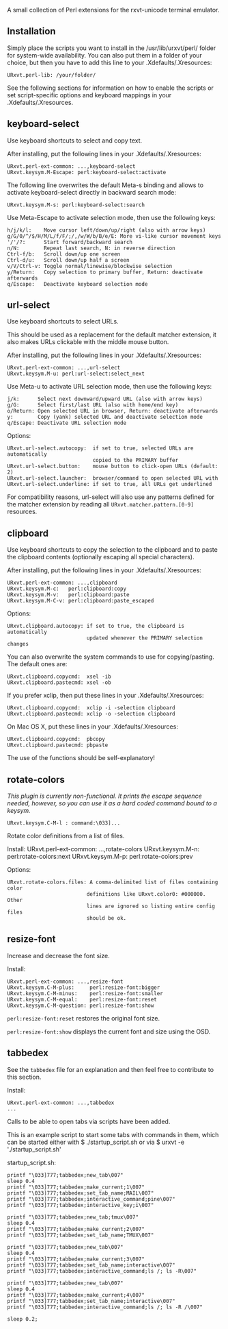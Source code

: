 A small collection of Perl extensions for the rxvt-unicode terminal emulator.

Installation
------------
Simply place the scripts you want to install in the /usr/lib/urxvt/perl/ folder
for system-wide availability. You can also put them in a folder of your
choice, but then you have to add this line to your .Xdefaults/.Xresources:

    URxvt.perl-lib: /your/folder/

See the following sections for information on how to enable the scripts or set
script-specific options and keyboard mappings in your .Xdefaults/.Xresources.


keyboard-select
---------------
Use keyboard shortcuts to select and copy text.

After installing, put the following lines in your .Xdefaults/.Xresources:

    URxvt.perl-ext-common: ...,keyboard-select
    URxvt.keysym.M-Escape: perl:keyboard-select:activate

The following line overwrites the default Meta-s binding and allows to activate
keyboard-select directly in backward search mode:

    URxvt.keysym.M-s: perl:keyboard-select:search

Use Meta-Escape to activate selection mode, then use the following keys:

    h/j/k/l:    Move cursor left/down/up/right (also with arrow keys)
    g/G/0/^/$/H/M/L/f/F/;/,/w/W/b/B/e/E: More vi-like cursor movement keys
    '/'/?:      Start forward/backward search
    n/N:        Repeat last search, N: in reverse direction
    Ctrl-f/b:   Scroll down/up one screen
    Ctrl-d/u:   Scroll down/up half a screen
    v/V/Ctrl-v: Toggle normal/linewise/blockwise selection
    y/Return:   Copy selection to primary buffer, Return: deactivate afterwards
    q/Escape:   Deactivate keyboard selection mode


url-select
----------
Use keyboard shortcuts to select URLs.

This should be used as a replacement for the default matcher extension, it also
makes URLs clickable with the middle mouse button.

After installing, put the following lines in your .Xdefaults/.Xresources:

    URxvt.perl-ext-common: ...,url-select
    URxvt.keysym.M-u: perl:url-select:select_next

Use Meta-u to activate URL selection mode, then use the following keys:

    j/k:      Select next downward/upward URL (also with arrow keys)
    g/G:      Select first/last URL (also with home/end key)
    o/Return: Open selected URL in browser, Return: deactivate afterwards
    y:        Copy (yank) selected URL and deactivate selection mode
    q/Escape: Deactivate URL selection mode

Options:

    URxvt.url-select.autocopy:  if set to true, selected URLs are automatically
                                copied to the PRIMARY buffer
    URxvt.url-select.button:    mouse button to click-open URLs (default: 2)
    URxvt.url-select.launcher:  browser/command to open selected URL with
    URxvt.url-select.underline: if set to true, all URLs get underlined

For compatibility reasons, url-select will also use any patterns defined for
the matcher extension by reading all `URxvt.matcher.pattern.[0-9]` resources.


clipboard
---------
Use keyboard shortcuts to copy the selection to the clipboard and to paste the
clipboard contents (optionally escaping all special characters).

After installing, put the following lines in your .Xdefaults/.Xresources:

    URxvt.perl-ext-common: ...,clipboard
    URxvt.keysym.M-c:   perl:clipboard:copy
    URxvt.keysym.M-v:   perl:clipboard:paste
    URxvt.keysym.M-C-v: perl:clipboard:paste_escaped

Options:

    URxvt.clipboard.autocopy: if set to true, the clipboard is automatically
                              updated whenever the PRIMARY selection changes

You can also overwrite the system commands to use for copying/pasting.
The default ones are:

    URxvt.clipboard.copycmd:  xsel -ib
    URxvt.clipboard.pastecmd: xsel -ob

If you prefer xclip, then put these lines in your .Xdefaults/.Xresources:

    URxvt.clipboard.copycmd:  xclip -i -selection clipboard
    URxvt.clipboard.pastecmd: xclip -o -selection clipboard

On Mac OS X, put these lines in your .Xdefaults/.Xresources:

    URxvt.clipboard.copycmd:  pbcopy
    URxvt.clipboard.pastecmd: pbpaste

The use of the functions should be self-explanatory!


rotate-colors
-------------
_This plugin is currently non-functional. It prints the escape sequence needed,
however, so you can use it as a hard coded command bound to a keysym._

    URxvt.keysym.C-M-l : command:\033]...

Rotate color definitions from a list of files.

Install:
    URxvt.perl-ext-common: ...,rotate-colors
    URxvt.keysym.M-n:   perl:rotate-colors:next
    URxvt.keysym.M-p:   perl:rotate-colors:prev

Options:

    URxvt.rotate-colors.files: A comma-delimited list of files containing color
                              definitions like URxvt.color0: #000000. Other
                              lines are ignored so listing entire config files
                              should be ok.


resize-font
-----------
Increase and decrease the font size.

Install:

    URxvt.perl-ext-common: ...,resize-font
    URxvt.keysym.C-M-plus:     perl:resize-font:bigger
    URxvt.keysym.C-M-minus:    perl:resize-font:smaller
    URxvt.keysym.C-M-equal:    perl:resize-font:reset
    URxvt.keysym.C-M-question: perl:resize-font:show

`perl:resize-font:reset` restores the original font size.

`perl:resize-font:show` displays the current font and size using the OSD.


tabbedex
--------

See the `tabbedex` file for an
explanation and then feel free to contribute to this section.

Install:

    URxvt.perl-ext-common: ...,tabbedex
    ...

Calls to be able to open tabs via scripts have been added.

This is an example script to start some tabs with commands in them, which can
be started either with 
$ ./startup_script.sh
or via
$ urxvt -e './startup_script.sh'

startup_script.sh:

    printf "\033]777;tabbedex;new_tab\007"
    sleep 0.4
    printf "\033]777;tabbedex;make_current;1\007"
    printf "\033]777;tabbedex;set_tab_name;MAIL\007"
    printf "\033]777;tabbedex;interactive_command;pine\007"
    printf "\033]777;tabbedex;interactive_key;i\007"

    printf "\033]777;tabbedex;new_tab;tmux\007"
    sleep 0.4
    printf "\033]777;tabbedex;make_current;2\007"
    printf "\033]777;tabbedex;set_tab_name;TMUX\007"
    
    printf "\033]777;tabbedex;new_tab\007"
    sleep 0.4
    printf "\033]777;tabbedex;make_current;3\007"
    printf "\033]777;tabbedex;set_tab_name;interactive\007"
    printf "\033]777;tabbedex;interactive_command;ls /; ls -R\007"
    
    printf "\033]777;tabbedex;new_tab\007"
    sleep 0.4
    printf "\033]777;tabbedex;make_current;4\007"
    printf "\033]777;tabbedex;set_tab_name;interactive\007"
    printf "\033]777;tabbedex;interactive_command;ls /; ls -R /\007"
    
    sleep 0.2;
